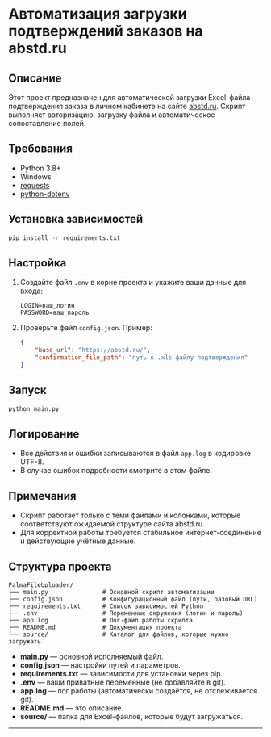 # Автоматизация загрузки подтверждений заказов на abstd.ru

## Описание
Этот проект предназначен для автоматической загрузки Excel-файла подтверждения заказа в личном кабинете на сайте [abstd.ru](https://abstd.ru). Скрипт выполняет авторизацию, загрузку файла и автоматическое сопоставление полей.

## Требования
- Python 3.8+
- Windows
- [requests](https://pypi.org/project/requests/)
- [python-dotenv](https://pypi.org/project/python-dotenv/)

## Установка зависимостей
```bash
pip install -r requirements.txt
```

## Настройка
1. Создайте файл `.env` в корне проекта и укажите ваши данные для входа:
   ```env
   LOGIN=ваш_логин
   PASSWORD=ваш_пароль
   ```
2. Проверьте файл `config.json`. Пример:
   ```json
   {
       "base_url": "https://abstd.ru/",
       "confirmation_file_path": "путь к .xls файлу подтверждения"
   }
   ```

## Запуск
```bash
python main.py
```

## Логирование
- Все действия и ошибки записываются в файл `app.log` в кодировке UTF-8.
- В случае ошибок подробности смотрите в этом файле.

## Примечания
- Скрипт работает только с теми файлами и колонками, которые соответствуют ожидаемой структуре сайта abstd.ru.
- Для корректной работы требуется стабильное интернет-соединение и действующие учётные данные.

## Структура проекта

```
PalmaFileUploader/
├── main.py               # Основной скрипт автоматизации
├── config.json           # Конфигурационный файл (пути, базовый URL)
├── requirements.txt      # Список зависимостей Python
├── .env                  # Переменные окружения (логин и пароль)
├── app.log               # Лог-файл работы скрипта
├── README.md             # Документация проекта
└── source/               # Каталог для файлов, которые нужно загружать
```

- **main.py** — основной исполняемый файл.
- **config.json** — настройки путей и параметров.
- **requirements.txt** — зависимости для установки через pip.
- **.env** — ваши приватные переменные (не добавляйте в git).
- **app.log** — лог работы (автоматически создаётся, не отслеживается git).
- **README.md** — это описание.
- **source/** — папка для Excel-файлов, которые будут загружаться.

---